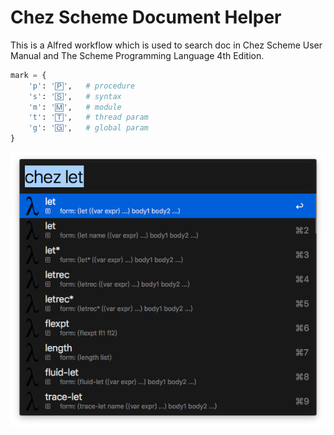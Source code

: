 # Chez Scheme Document Helper
This is a Alfred workflow which is used to search doc in Chez Scheme User Manual and The Scheme Programming Language 4th Edition.

```python
mark = {
    'p': '🄿',   # procedure
    's': '🅂',   # syntax
    'm': '🄼',   # module
    't': '🅃',   # thread param
    'g': '🄶',   # global param
}
```

![preview](image/1.png)